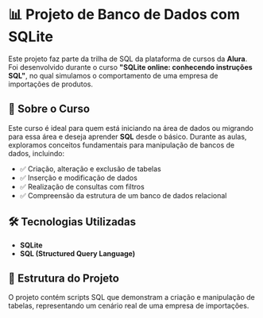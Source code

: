 # 📊 Projeto de Banco de Dados com SQLite  

Este projeto faz parte da trilha de SQL da plataforma de cursos da **Alura**. Foi desenvolvido durante o curso **"SQLite online: conhecendo instruções SQL"**, no qual simulamos o comportamento de uma empresa de importações de produtos.  

## 📌 Sobre o Curso  

Este curso é ideal para quem está iniciando na área de dados ou migrando para essa área e deseja aprender **SQL** desde o básico. Durante as aulas, exploramos conceitos fundamentais para manipulação de bancos de dados, incluindo:  

- ✅ Criação, alteração e exclusão de tabelas  
- ✅ Inserção e modificação de dados  
- ✅ Realização de consultas com filtros  
- ✅ Compreensão da estrutura de um banco de dados relacional  

## 🛠️ Tecnologias Utilizadas  

- **SQLite**  
- **SQL (Structured Query Language)**  

## 📂 Estrutura do Projeto  

O projeto contém scripts SQL que demonstram a criação e manipulação de tabelas, representando um cenário real de uma empresa de importações.  
